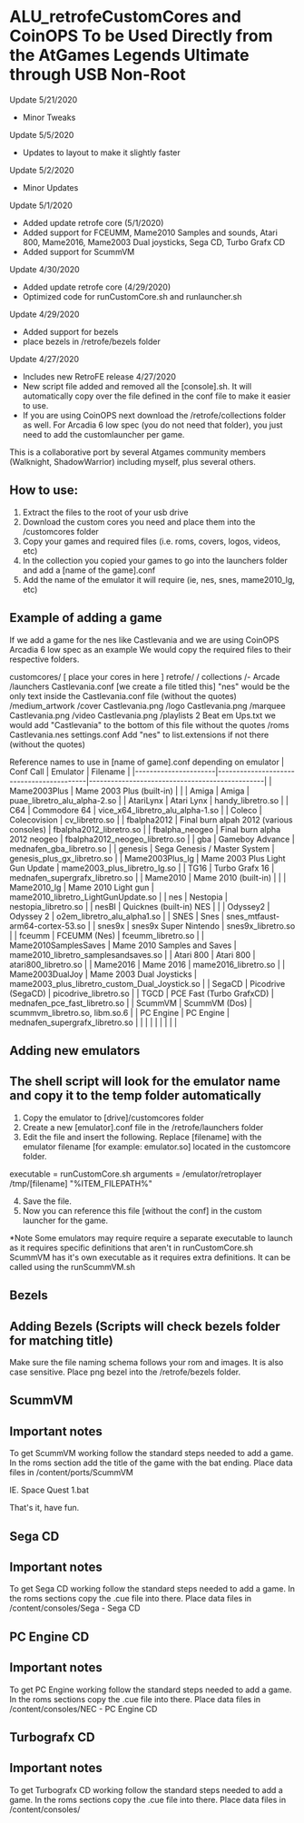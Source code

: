 # ALU_retrofeCustomCores and CoinOPS To be Used Directly from the AtGames Legends Ultimate through USB Non-Root

Update 5/21/2020
 - Minor Tweaks

Update 5/5/2020
 - Updates to layout to make it slightly faster

Update 5/2/2020
 - Minor Updates

Update 5/1/2020
 - Added update retrofe core (5/1/2020)
 - Added support for FCEUMM, Mame2010 Samples and sounds, Atari 800, Mame2016, Mame2003 Dual joysticks, Sega CD, Turbo Grafx CD
 - Added support for ScummVM

Update 4/30/2020
 - Added update retrofe core (4/29/2020)
 - Optimized code for runCustomCore.sh and runlauncher.sh

Update 4/29/2020
 - Added support for bezels
 - place bezels in /retrofe/bezels folder

Update 4/27/2020
- Includes new RetroFE release 4/27/2020
- New script file added and removed all the [console].sh. It will automatically copy over the file
  defined in the conf file to make it easier to use.
- If you are using CoinOPS next download the /retrofe/collections folder as well. For Arcadia 6 low spec (you do not need that folder), you just need to add the customlauncher per game.

This is a collaborative port by several Atgames community members (Walknight, ShadowWarrior) including myself, plus several others.
  
How to use:
-----------------------------------------------------------------------------------------------------------------

1. Extract the files to the root of your usb drive
2. Download the custom cores you need and place them into the /customcores folder
3. Copy your games and required files (i.e. roms, covers, logos, videos, etc)
4. In the collection you copied your games to go into the launchers folder and add a [name of the game].conf
5. Add the name of the emulator it will require (ie, nes, snes, mame2010_lg, etc)




Example of adding a game
------------------------------------------------------------------------------------------------------------------
If we add a game for the nes like Castlevania and we are using CoinOPS Arcadia 6 low spec as an example
We would copy the required files to their respective folders.

customcores/
	[ place your cores in here ]
retrofe/
	/ collections
		/- Arcade
			/launchers
				Castlevania.conf		[we create a file titled this]
										"nes" would be the only text inside the Castlevania.conf file (without the quotes)
			/medium_artwork
				/cover
					Castlevania.png
				/logo
					Castlevania.png
				/marquee
					Castlevania.png
				/video
					Castlevania.png
			/playlists
				2 Beat em Ups.txt		we would add "Castlevania" to the bottom of this file without the quotes
			/roms
				Castlevania.nes
			settings.conf				Add "nes" to list.extensions if not there (without the quotes)




Reference names to use in [name of game].conf depending on emulator
| Conf Call            | Emulator                                 | Filename                                       |
|----------------------|------------------------------------------|------------------------------------------------|
| Mame2003Plus         | Mame 2003 Plus (built-in)                |                                                |
| Amiga                | Amiga                                    | puae_libretro_alu_alpha-2.so                   |
| AtariLynx            | Atari Lynx                               | handy_libretro.so                              |
| C64                  | Commodore 64                             | vice_x64_libretro_alu_alpha-1.so               |
| Coleco               | Colecovision                             | cv_libretro.so                                 |
| fbalpha2012          | Final burn alpah 2012 (various consoles) | fbalpha2012_libretro.so                        |
| fbalpha_neogeo       | Final burn alpha 2012 neogeo             | fbalpha2012_neogeo_libretro.so                 |
| gba                  | Gameboy Advance                          | mednafen_gba_libretro.so                       |
| genesis              | Sega Genesis / Master System             | genesis_plus_gx_libretro.so                    |
| Mame2003Plus_lg      | Mame 2003 Plus Light Gun Update          | mame2003_plus_libretro_lg.so                   |
| TG16                 | Turbo Grafx 16                           | mednafen_supergrafx_libretro.so                |
| Mame2010             | Mame 2010 (built-in)                     |                                                |
| Mame2010_lg          | Mame 2010 Light gun                      | mame2010_libretro_LightGunUpdate.so            |
| nes                  | Nestopia                                 | nestopia_libretro.so                           |
| nesBI                | Quicknes (built-in) NES                  |                                                |
| Odyssey2             | Odyssey 2                                | o2em_libretro_alu_alpha1.so                    |
| SNES                 | Snes                                     | snes_mtfaust-arm64-cortex-53.so                |
| snes9x               | snes9x Super Nintendo                    | snes9x_libretro.so                             |
| fceumm               | FCEUMM (Nes)                             | fceumm_libretro.so                             |
| Mame2010SamplesSaves | Mame 2010 Samples and Saves              | mame2010_libretro_samplesandsaves.so           |
| Atari 800            | Atari 800                                | atari800_libretro.so                           |
| Mame2016             | Mame 2016                                | mame2016_libretro.so                           |
| Mame2003DualJoy      | Mame 2003 Dual Joysticks                 | mame2003_plus_libretro_custom_Dual_Joystick.so |
| SegaCD               | Picodrive (SegaCD)                       | picodrive_libretro.so                          |
| TGCD                 | PCE Fast (Turbo GrafxCD)                 | mednafen_pce_fast_libretro.so                  |
| ScummVM              | ScummVM (Dos)                            | scummvm_libretro.so, libm.so.6                 |
| PC Engine            | PC Engine                                | mednafen_supergrafx_libretro.so                |
|                      |                                          |                                                |
|                      |                                          |                                                |



Adding new emulators
------------------------------------------------------------------------------------------------------------------------
The shell script will look for the emulator name and copy it to the temp folder automatically
------------------------------------------------------------------------------------------------------------------------
1. Copy the emulator to [drive]/customcores folder
2. Create a new [emulator].conf file in the /retrofe/launchers folder
3. Edit the file and insert the following. Replace [filename] with the emulator filename [for example: emulator.so] located in the customcore folder.

executable = runCustomCore.sh
arguments = /emulator/retroplayer /tmp/[filename] "%ITEM_FILEPATH%"

4. Save the file.
5. Now you can reference this file [without the conf] in the custom launcher for the game.

*Note Some emulators may require require a separate executable to launch as it requires specific definitions that aren't in runCustomCore.sh
ScummVM has it's own executable as it requires extra definitions. It can be called using the runScummVM.sh


Bezels
-------------------------------------------------------------------------------------------------------------------------
Adding Bezels (Scripts will check bezels folder for matching title)
-------------------------------------------------------------------------------------------------------------------------
Make sure the file naming schema follows your rom and images. It is also case sensitive. Place png bezel into the /retrofe/bezels folder.



ScummVM
-------------------------------------------------------------------------------------------------------------------------
Important notes
-------------------------------------------------------------------------------------------------------------------------
To get ScummVM working follow the standard steps needed to add a game. In the roms section add the title of the game with the bat ending.
Place data files in /content/ports/ScummVM

IE. Space Quest 1.bat

That's it, have fun.



Sega CD
-------------------------------------------------------------------------------------------------------------------------
Important notes
-------------------------------------------------------------------------------------------------------------------------
To get Sega CD working follow the standard steps needed to add a game. In the roms sections copy the .cue file into there.
Place data files in /content/consoles/Sega - Sega CD


PC Engine CD
-------------------------------------------------------------------------------------------------------------------------
Important notes
-------------------------------------------------------------------------------------------------------------------------
To get PC Engine working follow the standard steps needed to add a game. In the roms sections copy the .cue file into there.
Place data files in /content/consoles/NEC - PC Engine CD


Turbografx CD
-------------------------------------------------------------------------------------------------------------------------
Important notes
-------------------------------------------------------------------------------------------------------------------------
To get Turbografx CD working follow the standard steps needed to add a game. In the roms sections copy the .cue file into there.
Place data files in /content/consoles/


